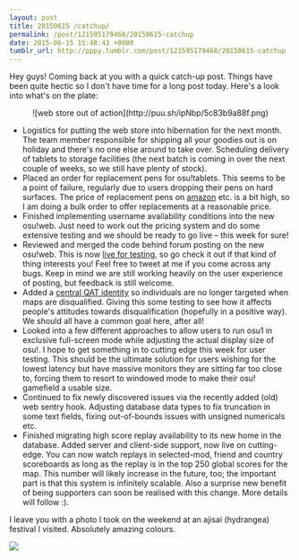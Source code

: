 ```yaml
---
layout: post
title: 20150615 /catchup/
permalink: /post/121595179468/20150615-catchup
date: 2015-06-15 15:48:43 +0000
tumblr_url: http://pppy.tumblr.com/post/121595179468/20150615-catchup
---
```

Hey guys! Coming back at you with a quick catch-up post. Things have been quite hectic so I don't have time for a long post today. Here's a look into what's on the plate:

<center>
![web store out of action](http://puu.sh/ipNbp/5c83b9a88f.png)
</center>

- Logistics for putting the web store into hibernation for the next month. The team member responsible for shipping all your goodies out is on holiday and there's no one else around to take over. Scheduling delivery of tablets to storage facilities (the next batch is coming in over the next couple of weeks, so we still have plenty of stock).
- Placed an order for replacement pens for osu!tablets. This seems to be a point of failure, regularly due to users dropping their pens on hard surfaces. The price of replacement pens on [amazon](http://amzn.to/1BdHB8O) etc. is a bit high, so I am doing a bulk order to offer replacements at a reasonable price.
- Finished implementing username availability conditions into the new osu!web. Just need to work out the pricing system and do some extensive testing and we should be ready to go live – this week for sure!
- Reviewed and merged the code behind forum posting on the new osu!web. This is now [live for testing](http://jizz.ppy.sh), so go check it out if that kind of thing interests you! Feel free to tweet at me if you come across any bugs. Keep in mind we are still working heavily on the user experience of posting, but feedback is still welcome.
- Added a [central QAT identity](http://puu.sh/ipNB2/ccbb476c6c.png) so individuals are no longer targeted when maps are disqualified. Giving this some testing to see how it affects people's attitudes towards disqualification (hopefully in a positive way). We should all have a common goal here, after all!
- Looked into a few different approaches to allow users to run osu1 in exclusive full-screen mode while adjusting the actual display size of osu!. I hope to get something in to cutting edge this week for user testing. This should be the ultimate solution for users wishing for the lowest latency but have massive monitors they are sitting far too close to, forcing them to resort to windowed mode to make their osu! gamefield a usable size.
- Continued to fix newly discovered issues via the recently added (old) web sentry hook. Adjusting database data types to fix truncation in some text fields, fixing out-of-bounds issues with unsigned numericals etc.
- Finished migrating high score replay availability to its new home in the database. Added server and client-side support, now live on cutting-edge. You can now watch replays in selected-mod, friend and country scoreboards as long as the replay is in the top 250 global scores for the map. This number will likely increase in the future, too; the important part is that this system is infinitely scalable. Also a surprise new benefit of being supporters can soon be realised with this change. More details will follow :).

I leave you with a photo I took on the weekend at an ajisai (hydrangea) festival I visited. Absolutely amazing colours.

![](http://puu.sh/ipN6d/ca47350870.jpg)